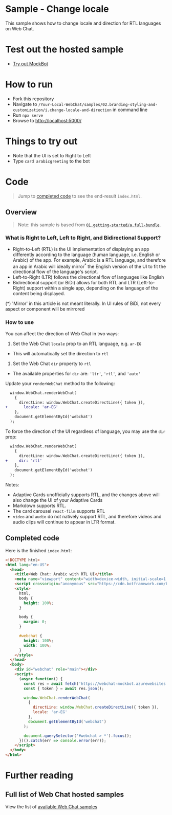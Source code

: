 # Sample - Change locale

This sample shows how to change locale and direction for RTL languages on Web Chat.

# Test out the hosted sample

-  [Try out MockBot](https://microsoft.github.io/BotFramework-WebChat/02.branding-styling-and-customization/g.change-locale)

# How to run

-  Fork this repository
-  Navigate to `/Your-Local-WebChat/samples/02.branding-styling-and-customization/i.change-locale-and-direction` in command line
-  Run `npx serve`
-  Browse to [http://localhost:5000/](http://localhost:5000/)

# Things to try out

-  Note that the UI is set to Right to Left
-  Type `card arabicgreeting` to the bot

# Code

> Jump to [completed code](#completed-code) to see the end-result `index.html`.

## Overview

> Note: this sample is based from [`01.getting-started/a.full-bundle`](https://github.com/microsoft/BotFramework-WebChat/tree/master/samples/01.getting-started/a.full-bundle).

### What is Right to Left, Left to Right, and Bidirectional Support?

-  Right-to-Left (RTL) is the UI implementation of displaying an app differently according to the language (human language, i.e. English or Arabic) of the app. For example, Arabic is a RTL language, and therefore an app in Arabic will ideally mirror<sup>\*</sup> the English version of the UI to fit the directional flow of the language's script.
-  Left-to-Right (LTR) follows the directional flow of languages like English
-  Bidirectional support (or BiDi) allows for both RTL and LTR (Left-to-Right) support within a single app, depending on the language of the content being displayed.

(\*) 'Mirror' in this article is not meant literally. In UI rules of BiDi, not every aspect or component will be mirrored

### How to use

You can affect the direction of Web Chat in two ways:

1. Set the Web Chat `locale` prop to an RTL language, e.g. `ar-EG`

-  This will automatically set the direction to `rtl`

1. Set the Web Chat `dir` property to `rtl`

-  The available properties for `dir` are: `'ltr'`, `'rtl'`, and `'auto'`

Update your `renderWebChat` method to the following:

```diff
  window.WebChat.renderWebChat(
    {
      directLine: window.WebChat.createDirectLine({ token }),
+       locale: 'ar-EG'
    },
    document.getElementById('webchat')
  );
```

To force the direction of the UI regardless of language, you may use the `dir` prop:

```diff
  window.WebChat.renderWebChat(
    {
      directLine: window.WebChat.createDirectLine({ token }),
+     dir: 'rtl'
    },
    document.getElementById('webchat')
  );
```

Notes:

-  Adaptive Cards unofficially supports RTL, and the changes above will also change the UI of your Adaptive Cards
-  Markdown supports RTL.
-  The card carousel `react-film` supports RTL
-  `video` and `audio` do not natively support RTL, and therefore videos and audio clips will continue to appear in LTR format.

## Completed code

Here is the finished `index.html`:

```html
<!DOCTYPE html>
<html lang="en-US">
  <head>
    <title>Web Chat: Arabic with RTL UI</title>
    <meta name="viewport" content="width=device-width, initial-scale=1.0" />
    <script crossorigin="anonymous" src="https://cdn.botframework.com/botframework-webchat/latest/webchat.js"></script>
    <style>
      html,
      body {
        height: 100%;
      }

      body {
        margin: 0;
      }

      #webchat {
        height: 100%;
        width: 100%;
      }
    </style>
  </head>
  <body>
    <div id="webchat" role="main"></div>
    <script>
      (async function() {
        const res = await fetch('https://webchat-mockbot.azurewebsites.net/directline/token', { method: 'POST' });
        const { token } = await res.json();

        window.WebChat.renderWebChat(
          {
            directLine: window.WebChat.createDirectLine({ token }),
            locale: 'ar-EG'
          },
          document.getElementById('webchat')
        );

        document.querySelector('#webchat > *').focus();
      })().catch(err => console.error(err));
    </script>
  </body>
</html>
```

# Further reading

## Full list of Web Chat hosted samples

View the list of [available Web Chat samples](https://github.com/microsoft/BotFramework-WebChat/tree/master/samples)
